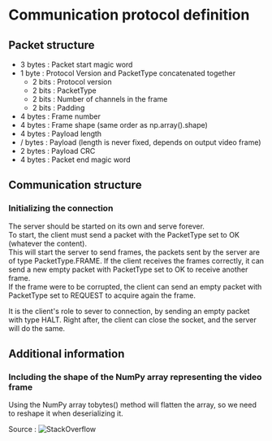 # Communication protocol definition

## Packet structure

- 3 bytes : Packet start magic word
- 1 byte  : Protocol Version and PacketType concatenated together
    - 2 bits : Protocol version
    - 2 bits : PacketType
    - 2 bits : Number of channels in the frame
    - 2 bits : Padding
- 4 bytes : Frame number
- 4 bytes : Frame shape (same order as np.array().shape)
- 4 bytes : Payload length
- / bytes : Payload (length is never fixed, depends on output video frame)
- 2 bytes : Payload CRC
- 4 bytes : Packet end magic word

## Communication structure
### Initializing the connection

The server should be started on its own and serve forever.  
To start, the client must send a packet with the PacketType set to OK (whatever the content).  
This will start the server to send frames, the packets sent by the server are of type PacketType.FRAME. If the client receives the frames correctly, it can send
a new empty packet with PacketType set to OK to receive another frame.  
If the frame were to be corrupted, the client can send an empty packet with PacketType set to REQUEST 
to acquire again the frame.

It is the client's role to sever to connection, by sending an empty packet with type HALT. Right after,
the client can close the socket, and the server will do the same.

## Additional information
### Including the shape of the NumPy array representing the video frame

Using the NumPy array tobytes() method will flatten the array, so we need to reshape it when 
deserializing it.

Source : ![StackOverflow](https://stackoverflow.com/questions/47637758/how-can-i-make-a-numpy-ndarray-from-bytes)
